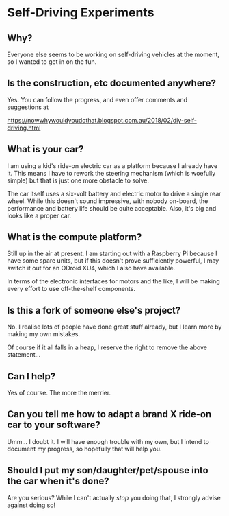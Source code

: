 # Self-Driving Experiments

## Why?

Everyone else seems to be working on self-driving vehicles at the moment, so I wanted to get in on the fun.

## Is the construction, etc documented anywhere?

Yes.  You can follow the progress, and even offer comments and suggestions at

https://nowwhywouldyoudothat.blogspot.com.au/2018/02/diy-self-driving.html

## What is your car?

I am using a kid's ride-on electric car as a platform because I already have it.  This means I have to rework the steering mechanism (which is woefully simple) but that is just one more obstacle to solve.

The car itself uses a six-volt battery and electric motor to drive a single rear wheel.  While this doesn't sound impressive, with nobody on-board, the performance and battery life should be quite acceptable.  Also, it's big and looks like a proper car.

## What is the compute platform?

Still up in the air at present.  I am starting out with a Raspberry Pi because I have some spare units, but if this doesn't prove sufficiently powerful, I may switch it out for an ODroid XU4, which I also have available.

In terms of the electronic interfaces for motors and the like, I will be making every effort to use off-the-shelf components.

## Is this a fork of someone else's project?

No.  I realise lots of people have done great stuff already, but I learn more by making my own mistakes.

Of course if it all falls in a heap, I reserve the right to remove the above statement...

## Can I help?

Yes of course.  The more the merrier.

## Can you tell me how to adapt a brand X ride-on car to your software?

Umm... I doubt it.  I will have enough trouble with my own, but I intend to document my progress, so hopefully that will help you.

## Should I put my son/daughter/pet/spouse into the car when it's done?

Are you serious?  While I can't actually *stop* you doing that, I strongly advise against doing so!

